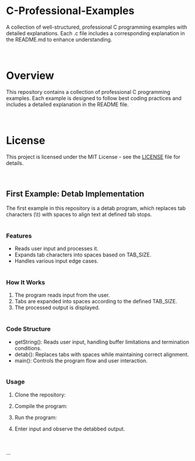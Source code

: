 # C-Professional-Examples

 A collection of well-structured, professional C programming examples with detailed explanations. Each .c file includes a corresponding explanation in the README.md to enhance understanding.<br><br><br>



# Overview

This repository contains a collection of professional C programming examples. Each example is designed to follow best coding practices and includes a detailed explanation in the README file.<br><br><br>



# License

This project is licensed under the MIT License - see the [LICENSE](https://github.com/muhammedceberli/C-Professional-Examples/blob/main/LICENSE) file for details.<br><br><br>



## First Example: Detab Implementation

The first example in this repository is a detab program, which replaces tab characters (\t) with spaces to align text at defined tab stops.<br><br>


### Features

- Reads user input and processes it.
- Expands tab characters into spaces based on TAB_SIZE.
- Handles various input edge cases.<br><br>


### How It Works

1. The program reads input from the user.
2. Tabs are expanded into spaces according to the defined TAB_SIZE.
3. The processed output is displayed.<br><br>


### Code Structure

- getString(): Reads user input, handling buffer limitations and termination conditions.
- detab(): Replaces tabs with spaces while maintaining correct alignment.
- main(): Controls the program flow and user interaction.<br><br>

  
### Usage

1. Clone the repository:


2. Compile the program:


3. Run the program:


4. Enter input and observe the detabbed output.<br><br><br>



...









